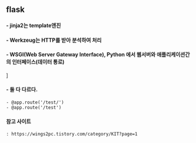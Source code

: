 ## flask

#### - jinja2는 template엔진
#### - Werkzeug는 HTTP를 받아 분석하여 처리
#### - WSGI(Web Server Gateway Interface), Python 에서 웹서버와 애플리케이션간의 인터페이스(데이터 통로) 
]

#### - 둘 다 다르다.
    - @app.route('/test/')
    - @app.route('/test')

#### 참고 사이트
    : https://wings2pc.tistory.com/category/KIT?page=1